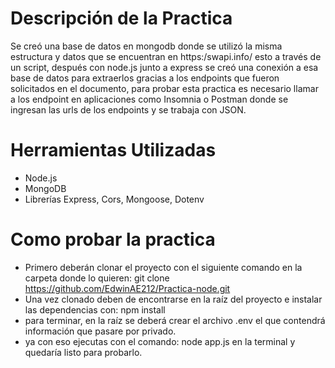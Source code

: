 # Descripción de la Practica
Se creó una base de datos en mongodb donde se utilizó la misma estructura y datos que se encuentran en https:/swapi.info/ esto a través de un script, después con node.js junto a express se creó una conexión a esa base de datos para extraerlos gracias a los endpoints que fueron solicitados en el documento, para probar esta practica es necesario llamar a los endpoint en aplicaciones como Insomnia o Postman donde se ingresan las urls de los endpoints y se trabaja con JSON.

# Herramientas Utilizadas
- Node.js
- MongoDB
- Librerías Express, Cors, Mongoose, Dotenv

# Como probar la practica
- Primero deberán clonar el proyecto con el siguiente comando en la carpeta donde lo quieren: git clone https://github.com/EdwinAE212/Practica-node.git
- Una vez clonado deben de encontrarse en la raíz del proyecto e instalar las dependencias con: npm install
- para terminar, en la raíz se deberá crear el archivo .env el que contendrá información que pasare por privado.
- ya con eso ejecutas con el comando: node app.js en la terminal y quedaría listo para probarlo.
